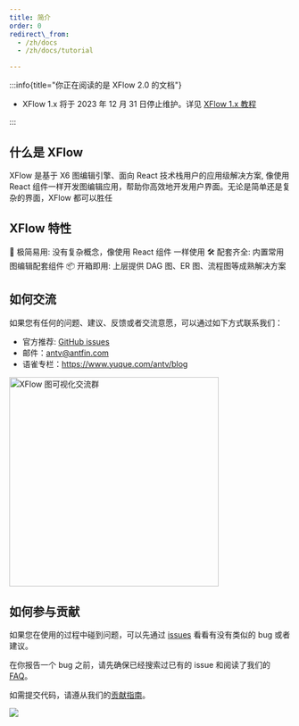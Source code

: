 ```yaml
---
title: 简介
order: 0
redirect\_from:
  - /zh/docs
  - /zh/docs/tutorial

---
```


:::info{title="你正在阅读的是 XFlow 2.0 的文档"}

- XFlow 1.x 将于 2023 年 12 月 31 日停止维护。详见 [XFlow 1.x 教程](https://xflow.antv.vision/zh-CN/docs/tutorial/intro/about)

:::

## 什么是 XFlow

XFlow 是基于 X6 图编辑引擎、面向 React 技术栈用户的应用级解决方案, 像使用 React 组件一样开发图编辑应用，帮助你高效地开发用户界面。无论是简单还是复杂的界面，XFlow 都可以胜任

## XFlow 特性

🚀  极简易用: 没有复杂概念，像使用 React 组件 一样使用
🛠️  配套齐全: 内置常用图编辑配套组件
📦  开箱即用: 上层提供 DAG 图、ER 图、流程图等成熟解决方案

## 如何交流

如果您有任何的问题、建议、反馈或者交流意愿，可以通过如下方式联系我们：

- 官方推荐: [GitHub issues](https://github.com/antvis/XFlow/issues/new/choose)
- 邮件：<antv@antfin.com>
- 语雀专栏：<https://www.yuque.com/antv/blog>

<a href="https://qr.dingtalk.com/action/joingroup?code=v1,k1,rOHuvgq5s0EHDktyyQJffDE3ZAmHnbB2e6iwn/w4BKs=&#x26;_dt_no_comment=1&#x26;origin=11" target="_blank" rel="noopener noreferrer">
  <img src="https://gw.alipayobjects.com/mdn/rms_19b204/afts/img/A*KuL6R7t0Xw0AAAAAAAAAAAAAARQnAQ" alt="XFlow 图可视化交流群" width="375">
</a>

## 如何参与贡献

如果您在使用的过程中碰到问题，可以先通过 [issues](https://github.com/antvis/x6/issues) 看看有没有类似的 bug 或者建议。

在你报告一个 bug 之前，请先确保已经搜索过已有的 issue 和阅读了我们的 [FAQ]("/xflow/faq")。

如需提交代码，请遵从我们的[贡献指南](https://github.com/antvis/X6/blob/master/CONTRIBUTING.zh-CN.md)。

<a href="https://github.com/antvis/xflow/graphs/contributors" target="_blank" rel="noopener noreferrer">
  <img src="https://opencollective.com/x6/contributors.svg?width=890&button=false">
</a>
